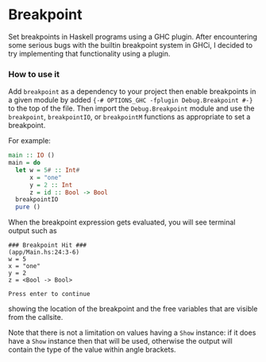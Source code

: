 # Breakpoint

Set breakpoints in Haskell programs using a GHC plugin. After encountering some
serious bugs with the builtin breakpoint system in GHCi, I decided to try
implementing that functionality using a plugin.

### How to use it

Add `breakpoint` as a dependency to your project then enable breakpoints in a
given module by added `{-# OPTIONS_GHC -fplugin Debug.Breakpoint #-}` to the
top of the file. Then import the `Debug.Breakpoint` module and use the
`breakpoint`, `breakpointIO`, or `breakpointM` functions as appropriate to set
a breakpoint.

For example:
```haskell
main :: IO ()
main = do
  let w = 5# :: Int#
      x = "one"
      y = 2 :: Int
      z = id :: Bool -> Bool
  breakpointIO
  pure ()
```

When the breakpoint expression gets evaluated, you will see terminal output such
as
```
### Breakpoint Hit ###
(app/Main.hs:24:3-6)
w = 5
x = "one"
y = 2
z = <Bool -> Bool>

Press enter to continue
```
showing the location of the breakpoint and the free variables that are visible
from the callsite.

Note that there is not a limitation on values having a `Show` instance: if it
does have a `Show` instance then that will be used, otherwise the output will
contain the type of the value within angle brackets.
